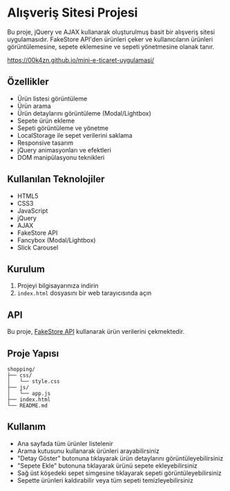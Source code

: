 # Alışveriş Sitesi Projesi

Bu proje, jQuery ve AJAX kullanarak oluşturulmuş basit bir alışveriş sitesi uygulamasıdır. FakeStore API'den ürünleri çeker ve kullanıcıların ürünleri görüntülemesine, sepete eklemesine ve sepeti yönetmesine olanak tanır.

https://00k4zn.github.io/mini-e-ticaret-uygulamasi/

## Özellikler

- Ürün listesi görüntüleme
- Ürün arama
- Ürün detaylarını görüntüleme (Modal/Lightbox)
- Sepete ürün ekleme
- Sepeti görüntüleme ve yönetme
- LocalStorage ile sepet verilerini saklama
- Responsive tasarım
- jQuery animasyonları ve efektleri
- DOM manipülasyonu teknikleri

## Kullanılan Teknolojiler

- HTML5
- CSS3
- JavaScript
- jQuery
- AJAX
- FakeStore API
- Fancybox (Modal/Lightbox)
- Slick Carousel

## Kurulum

1. Projeyi bilgisayarınıza indirin
2. `index.html` dosyasını bir web tarayıcısında açın

## API

Bu proje, [FakeStore API](https://fakestoreapi.com/products) kullanarak ürün verilerini çekmektedir.

## Proje Yapısı

```
shopping/
├── css/
│   └── style.css
├── js/
│   └── app.js
├── index.html
└── README.md
```

## Kullanım

- Ana sayfada tüm ürünler listelenir
- Arama kutusunu kullanarak ürünleri arayabilirsiniz
- "Detay Göster" butonuna tıklayarak ürün detaylarını görüntüleyebilirsiniz
- "Sepete Ekle" butonuna tıklayarak ürünü sepete ekleyebilirsiniz
- Sağ üst köşedeki sepet simgesine tıklayarak sepeti görüntüleyebilirsiniz
- Sepette ürünleri kaldırabilir veya tüm sepeti temizleyebilirsiniz
